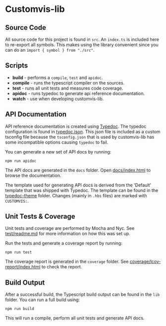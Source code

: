 # Customvis-lib

## Source Code
All source code for this project is found in `src`. An `index.ts` is included here to re-export all symbols. This makes using the library convenient since you can do an `import { symbol } from "./src"`.

## Scripts

- **build** - performs a `compile`, `test` and `apidoc`.
- **compile** - runs the typescript compiler on the sources.
- **test** - runs all unit tests and measures code coverage.
- **apidoc** - runs typedoc to generate api reference documentation.
- **watch** - use when developing customvis-lib.

## API Documentation
API reference documentation is created using [Typedoc](https://typedoc.org). The typedoc configuration is found in [typedoc.json](./typedoc.json). This json file is included as a custom tsconfig file because the `tsconfig.json` that is used by customvis-lib has some incompatible options causing `typedoc` to fail.

You can generate a new set of API docs by running:
```
npm run apidoc
```
The API docs are generated in the `docs` folder. Open [docs/index.html](./docs/index.html) to browse the documentation.

The template used for generating API docs is derived from the 'Default' template that was shipped with Typedoc. The template can be found in the [typedoc-theme](./typedoc-theme) folder. Changes (mainly in `.hbs` files) are marked with `CUSTOMVIS:`.

## Unit Tests & Coverage
Unit tests and coverage are performed by Mocha and Nyc. See [test/readme.md](./test/readme.md) for more information on how this was set up.

Run the tests and generate a coverage report by running:
```
npm run test
```
The coverage report is generated in the `coverage` folder. See [coverage/lcov-report/index.html](./coverage/lcov-report/index.html) to check the report.

## Build Output
After a successful build, the Typescript build output can be found in the `lib` folder. You can run a full build using:
```
npm run build
```
This will run a compile, perform all unit tests and generate API docs.
